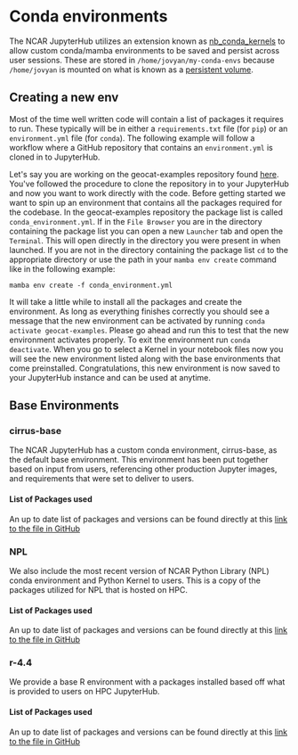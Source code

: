 # Conda environments

The NCAR JupyterHub utilizes an extension known as [nb_conda_kernels](https://github.com/Anaconda-Platform/nb_conda_kernels) to allow custom conda/mamba environments to be saved and persist across user sessions. These are stored in `/home/jovyan/my-conda-envs` because `/home/jovyan` is mounted on what is known as a [persistent volume](https://kubernetes.io/docs/concepts/storage/persistent-volumes/).  

## Creating a new env

Most of the time well written code will contain a list of packages it requires to run. These typically will be in either a `requirements.txt` file (for `pip`) or an `environment.yml` file (for `conda`). The following example will follow a workflow where a GitHub repository that contains an `environment.yml` is cloned in to JupyterHub.

Let's say you are working on the geocat-examples repository found [here](https://github.com/NCAR/geocat-examples). You've followed the procedure to clone the repository in to your JupyterHub and now you want to work directly with the code. Before getting started we want to spin up an environment that contains all the packages required for the codebase. In the geocat-examples repository the package list is called `conda_environment.yml`. If in the `File Browser` you are in the directory containing the package list you can open a new `Launcher` tab and open the `Terminal`. This will open directly in the directory you were present in when launched. If you are not in the directory containing the package list `cd` to the appropriate directory or use the path in your `mamba env create` command like in the following example:
```
mamba env create -f conda_environment.yml
```

It will take a little while to install all the packages and create the environment. As long as everything finishes correctly you should see a message that the new environment can be activated by running `conda activate geocat-examples`. Please go ahead and run this to test that the new environment activates properly. To exit the environment run `conda deactivate`. When you go to select a Kernel in your notebook files now you will see the new environment listed along with the base environments that come preinstalled. Congratulations, this new environment is now saved to your JupyterHub instance and can be used at anytime. 

## Base Environments

### cirrus-base

The NCAR JupyterHub has a custom conda environment, cirrus-base, as the default base environment. This environment has been put together based on input from users, referencing other production Jupyter images, and requirements that were set to deliver to users. 

#### List of Packages used

An up to date list of packages and versions can be found directly at this [link to the file in GitHub](https://github.com/NCAR/cirrus-jhub-images/blob/main/images/base-notebook/packages/cirrus-base.yml)

### NPL

We also include the most recent version of NCAR Python Library (NPL) conda environment and Python Kernel to users. This is a copy of the packages utilized for NPL that is hosted on HPC.

#### List of Packages used

An up to date list of packages and versions can be found directly at this [link to the file in GitHub](https://github.com/NCAR/cirrus-jhub-images/blob/main/images/base-notebook/packages/npl-2025a.yml)

### r-4.4

We provide a base R environment with a packages installed based off what is provided to users on HPC JupyterHub.

#### List of Packages used

An up to date list of packages and versions can be found directly at this [link to the file in GitHub](https://github.com/NCAR/cirrus-jhub-images/blob/main/images/base-notebook/packages/r-4.4.yml)
